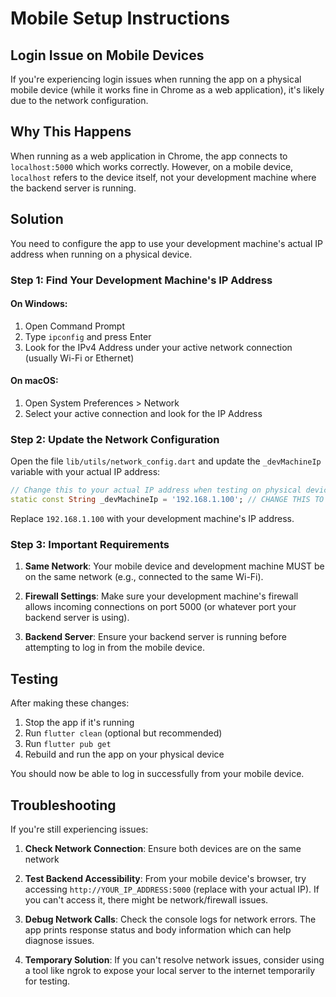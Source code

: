 # Mobile Setup Instructions

## Login Issue on Mobile Devices

If you're experiencing login issues when running the app on a physical mobile device (while it works fine in Chrome as a web application), it's likely due to the network configuration.

## Why This Happens

When running as a web application in Chrome, the app connects to `localhost:5000` which works correctly. However, on a mobile device, `localhost` refers to the device itself, not your development machine where the backend server is running.

## Solution

You need to configure the app to use your development machine's actual IP address when running on a physical device.

### Step 1: Find Your Development Machine's IP Address

#### On Windows:
1. Open Command Prompt
2. Type `ipconfig` and press Enter
3. Look for the IPv4 Address under your active network connection (usually Wi-Fi or Ethernet)

#### On macOS:
1. Open System Preferences > Network
2. Select your active connection and look for the IP Address

### Step 2: Update the Network Configuration

Open the file `lib/utils/network_config.dart` and update the `_devMachineIp` variable with your actual IP address:

```dart
// Change this to your actual IP address when testing on physical devices
static const String _devMachineIp = '192.168.1.100'; // CHANGE THIS TO YOUR ACTUAL IP
```

Replace `192.168.1.100` with your development machine's IP address.

### Step 3: Important Requirements

1. **Same Network**: Your mobile device and development machine MUST be on the same network (e.g., connected to the same Wi-Fi).

2. **Firewall Settings**: Make sure your development machine's firewall allows incoming connections on port 5000 (or whatever port your backend server is using).

3. **Backend Server**: Ensure your backend server is running before attempting to log in from the mobile device.

## Testing

After making these changes:

1. Stop the app if it's running
2. Run `flutter clean` (optional but recommended)
3. Run `flutter pub get`
4. Rebuild and run the app on your physical device

You should now be able to log in successfully from your mobile device.

## Troubleshooting

If you're still experiencing issues:

1. **Check Network Connection**: Ensure both devices are on the same network

2. **Test Backend Accessibility**: From your mobile device's browser, try accessing `http://YOUR_IP_ADDRESS:5000` (replace with your actual IP). If you can't access it, there might be network/firewall issues.

3. **Debug Network Calls**: Check the console logs for network errors. The app prints response status and body information which can help diagnose issues.

4. **Temporary Solution**: If you can't resolve network issues, consider using a tool like ngrok to expose your local server to the internet temporarily for testing.